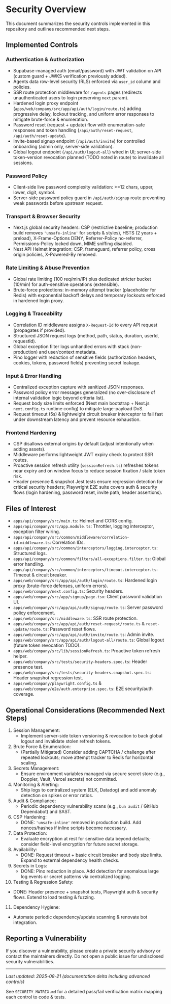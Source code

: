 # Security Overview

This document summarizes the security controls implemented in this repository and outlines recommended next steps.

## Implemented Controls

### Authentication & Authorization
- Supabase-managed auth (email/password) with JWT validation on API (custom guard + JWKS verification previously added).
- Agents data row-level security (RLS) enforced via `user_id` column and policies.
- SSR route protection middleware for `/agents` pages (redirects unauthenticated users to login preserving `next` param).
- Hardened login proxy endpoint (`apps/web/company/src/app/api/auth/login/route.ts`) adding progressive delay, lockout tracking, and uniform error responses to mitigate brute-force & enumeration.
- Password reset (request + update) flow with enumeration-safe responses and token handling (`/api/auth/reset-request`, `/api/auth/reset-update`).
- Invite-based signup endpoint (`/api/auth/invite`) for controlled onboarding (admin only, server-side validation).
- Global logout endpoint (`/api/auth/logout-all`) wired in UI; server-side token-version revocation planned (TODO noted in route) to invalidate all sessions.

### Password Policy
- Client-side live password complexity validation: >=12 chars, upper, lower, digit, symbol.
- Server-side password policy guard in `/api/auth/signup` route preventing weak passwords before upstream request.

### Transport & Browser Security
- Next.js global security headers: CSP (restrictive baseline; production build removes `'unsafe-inline'` for scripts & styles), HSTS (2 years + preload), X-Frame-Options DENY, Referrer-Policy no-referrer, Permissions-Policy locked down, MIME sniffing disabled.
- Nest API Helmet integration: CSP, frameguard, referrer policy, cross origin policies, X-Powered-By removed.

### Rate Limiting & Abuse Prevention
- Global rate limiting (100 req/min/IP) plus dedicated stricter bucket (10/min) for auth-sensitive operations (extensible).
- Brute-force protections: in-memory attempt tracker (placeholder for Redis) with exponential backoff delays and temporary lockouts enforced in hardened login proxy.

### Logging & Traceability
- Correlation ID middleware assigns `X-Request-Id` to every API request (propagates if provided).
- Structured JSON request logs (method, path, status, duration, userId, requestId).
- Global exception filter logs unhandled errors with stack (non-production) and user/context metadata.
- Pino logger with redaction of sensitive fields (authorization headers, cookies, tokens, password fields) preventing secret leakage.

### Input & Error Handling
- Centralized exception capture with sanitized JSON responses.
- Password policy error messages generalized (no over-disclosure of internal validation logic beyond criteria list).
- Request body size limits enforced (Nest main bootstrap + Next.js `next.config.ts` runtime config) to mitigate large-payload DoS.
- Request timeout (5s) & lightweight circuit breaker interceptor to fail fast under downstream latency and prevent resource exhaustion.

### Frontend Hardening
- CSP disallows external origins by default (adjust intentionally when adding assets).
- Middleware performs lightweight JWT expiry check to protect SSR routes.
- Proactive session refresh utility (`sessionRefresh.ts`) refreshes tokens near expiry and on window focus to reduce session fixation / stale token risk.
- Header presence & snapshot Jest tests ensure regression detection for critical security headers; Playwright E2E suite covers auth & security flows (login hardening, password reset, invite path, header assertions).

## Files of Interest
- `apps/api/company/src/main.ts`: Helmet and CORS config.
- `apps/api/company/src/app.module.ts`: Throttler, logging interceptor, exception filter wiring.
- `apps/api/company/src/common/middleware/correlation-id.middleware.ts`: Correlation IDs.
- `apps/api/company/src/common/interceptors/logging.interceptor.ts`: Structured logs.
- `apps/api/company/src/common/filters/all-exceptions.filter.ts`: Global error handling.
- `apps/api/company/src/common/interceptors/timeout.interceptor.ts`: Timeout & circuit breaker.
- `apps/web/company/src/app/api/auth/login/route.ts`: Hardened login proxy (brute-force defenses, uniform errors).
- `apps/web/company/next.config.ts`: Security headers.
- `apps/web/company/src/app/signup/page.tsx`: Client password validation UI.
- `apps/web/company/src/app/api/auth/signup/route.ts`: Server password policy enforcement.
- `apps/web/company/src/middleware.ts`: SSR route protection.
- `apps/web/company/src/app/api/auth/reset-request/route.ts` & `reset-update/route.ts`: Password reset flows.
- `apps/web/company/src/app/api/auth/invite/route.ts`: Admin invite.
- `apps/web/company/src/app/api/auth/logout-all/route.ts`: Global logout (future token revocation TODO).
- `apps/web/company/src/lib/sessionRefresh.ts`: Proactive token refresh helper.
- `apps/web/company/src/tests/security-headers.spec.ts`: Header presence test.
- `apps/web/company/src/tests/security-headers.snapshot.spec.ts`: Header snapshot regression test.
- `apps/web/company/playwright.config.ts` & `apps/web/company/e2e/auth.enterprise.spec.ts`: E2E security/auth coverage.

## Operational Considerations (Recommended Next Steps)
1. Session Management:
   - Implement server-side token versioning & revocation to back global logout and invalidate stolen refresh tokens.
2. Brute Force & Enumeration:
   - (Partially Mitigated) Consider adding CAPTCHA / challenge after repeated lockouts; move attempt tracker to Redis for horizontal scaling.
3. Secrets Management:
   - Ensure environment variables managed via secure secret store (e.g., Doppler, Vault, Vercel secrets) not committed.
4. Monitoring & Alerting:
   - Ship logs to centralized system (ELK, Datadog) and add anomaly detection on spikes or error ratios.
5. Audit & Compliance:
   - Periodic dependency vulnerability scans (e.g., `bun audit` / GitHub Dependabot) and SAST.
6. CSP Hardening:
   - DONE: `'unsafe-inline'` removed in production build. Add nonces/hashes if inline scripts become necessary.
7. Data Protection:
   - Evaluate encryption at rest for sensitive data beyond defaults; consider field-level encryption for future secret storage.
8. Availability:
   - DONE: Request timeout + basic circuit breaker and body size limits. Expand to external dependency health checks.
9. Secrets in Logs:
   - DONE: Pino redaction in place. Add detection for anomalous large log events or secret patterns via centralized logging.
10. Testing & Regression Safety:
   - DONE: Header presence + snapshot tests, Playwright auth & security flows. Extend to load testing & fuzzing.
11. Dependency Hygiene:
   - Automate periodic dependency/update scanning & renovate bot integration.

## Reporting a Vulnerability
If you discover a vulnerability, please create a private security advisory or contact the maintainers directly. Do not open a public issue for undisclosed security vulnerabilities.

---
_Last updated: 2025-08-21 (documentation delta including advanced controls)_

See `SECURITY_MATRIX.md` for a detailed pass/fail verification matrix mapping each control to code & tests.
